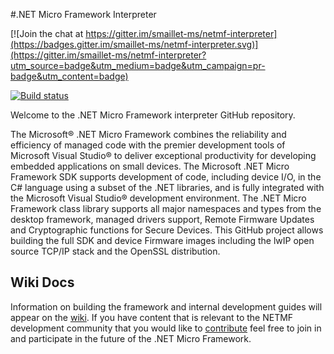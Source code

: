#.NET Micro Framework Interpreter  

[![Join the chat at https://gitter.im/smaillet-ms/netmf-interpreter](https://badges.gitter.im/smaillet-ms/netmf-interpreter.svg)](https://gitter.im/smaillet-ms/netmf-interpreter?utm_source=badge&utm_medium=badge&utm_campaign=pr-badge&utm_content=badge)

[![Build status](http://netmfbuildstatus.cloudapp.net/BuildStatus.svc/Badge)](http://netmfbuildstatus.cloudapp.net/BuildStatus.svc/Report)

Welcome to the .NET Micro Framework interpreter GitHub repository. 

The Microsoft® .NET Micro Framework combines the reliability and efficiency of managed code with the premier development tools of Microsoft Visual Studio® to deliver exceptional productivity for developing embedded applications on small devices. The Microsoft .NET Micro Framework SDK supports development of code, including device I/O, in the C# language using a subset of the .NET libraries, and is fully integrated with the Microsoft Visual Studio® development environment. The .NET Micro Framework class library supports all major namespaces and types from the desktop framework, managed drivers support, Remote Firmware Updates and Cryptographic functions for Secure Devices. This GitHub project allows building the full SDK and device Firmware images including the lwIP open source TCP/IP stack and the OpenSSL distribution.

## Wiki Docs
Information on building the framework and internal development guides will appear on the [wiki](https://github.com/NETMF/netmf-interpreter/wiki). If you have content that is relevant to the NETMF development community that you would like to [contribute](https://github.com/NETMF/netmf-interpreter/wiki/Contributing) feel free to join in and participate in the future of the .NET Micro Framework. 

